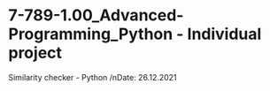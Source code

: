 # 7-789-1.00_Advanced-Programming_Python - Individual project
Similarity checker - Python
/nDate: 26.12.2021

